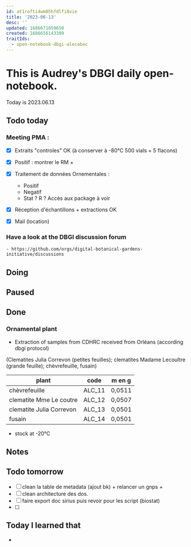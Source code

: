 ```yaml
---
id: at1rofti4wm05hfdlfi8vie
title: '2023-06-13'
desc: ''
updated: 1686671859650
created: 1686656143309
traitIds:
  - open-notebook-dbgi-alecabec
---
```



# This is Audrey's DBGI daily open-notebook.

Today is 2023.06.13

## Todo today


### Meeting PMA : 

- [x] Extraits "controles" OK (à conserver à -80°C 500 vials + 5 flacons)
- [x] Positif : montrer le RM + 
  
- [x] Traitement de données Ornementales :

  - Positif 
  - Negatif 
  - Stat ? R ? Accès aux package à voir 

- [x] Réception d'échantillons + extractions OK 
- [x] Mail (location) 

### Have a look at the DBGI discussion forum
    - https://github.com/orgs/digital-botanical-gardens-initiative/discussions

###
###

## Doing

## Paused

## Done

### Ornamental plant 
- Extraction of samples from CDHRC received from Orléans (according dbgi protocol) 

(Clematites Julia Correvon (petites feuilles); clematites Madame Lecoultre (grande feuille); chèvrefeuille, fusain) 

plant | code | m en g 
---------|----------|---------
 chèvrefeuille  | ALC_11 | 0,0511 
 clematite Mme Le coutre | ALC_12 | 0,0507
 clematite Julia Correvon | ALC_13 | 0,0501
 fusain | ALC_14 | 0,0501 

- stock at -20°C 


## Notes

## Todo tomorrow

- [ ] clean la table de metadata (ajout bk) + relancer un gnps + 
- [ ] clean architecture des dos. 
- [ ] faire export doc sirius puis revoir pour les script (biostat)
- [ ] 

###
###
###


## Today I learned that

- 